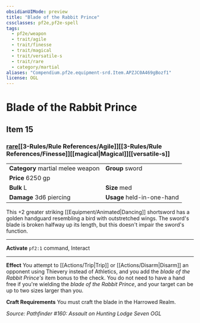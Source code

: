 ```yaml
---
obsidianUIMode: preview
title: "Blade of the Rabbit Prince"
cssclasses: pf2e,pf2e-spell
tags:
  - pf2e/weapon
  - trait/agile
  - trait/finesse
  - trait/magical
  - trait/versatile-s
  - trait/rare
  - category/martial
aliases: "Compendium.pf2e.equipment-srd.Item.APZJC0A469gBozf1"
license: OGL
---
```

# Blade of the Rabbit Prince
## Item 15
### [rare](rare.md "Rare Rarity Trait")[[3-Rules/Rule References/Agile]][[3-Rules/Rule References/Finesse]][[magical|Magical]][[versatile-s]]

|  |  |
| -- | -- |
| **Category** martial melee weapon | **Group** sword |
| **Price** 6250 gp |  |
| **Bulk** L | **Size** med |
| **Damage** 3d6 piercing  | **Usage** held-in-one-hand |



This +2 greater striking [[Equipment/Animated|Dancing]] shortsword has a golden handguard resembling a bird with outstretched wings. The sword's blade is broken halfway up its length, but this doesn't impair the sword's function.

* * *

**Activate** `pf2:1` command, Interact

* * *

**Effect** You attempt to [[Actions/Trip|Trip]] or [[Actions/Disarm|Disarm]] an opponent using Thievery instead of Athletics, and you add the _blade of the Rabbit Prince's_ item bonus to the check. You do not need to have a hand free if you're wielding the _blade of the Rabbit Prince_, and your target can be up to two sizes larger than you.

**Craft Requirements** You must craft the blade in the Harrowed Realm.

*Source: Pathfinder #160: Assault on Hunting Lodge Seven*
*OGL*